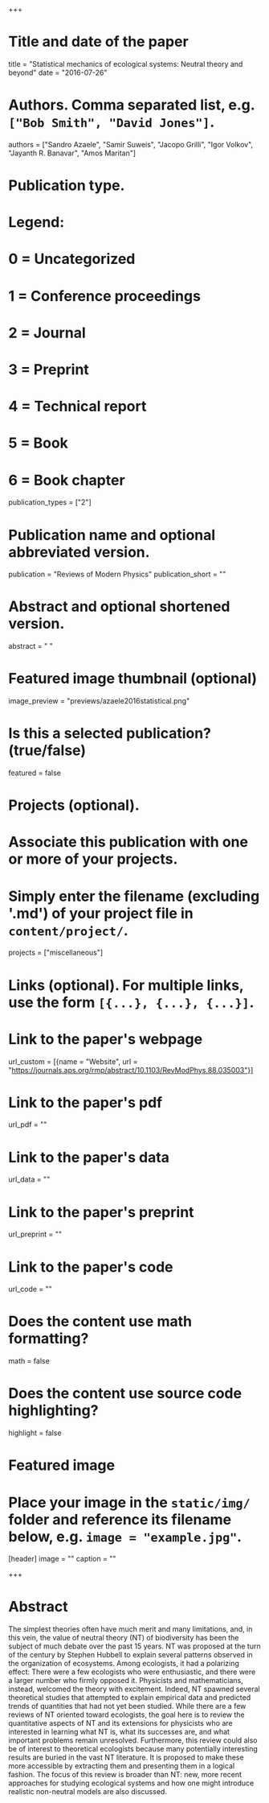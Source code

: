 +++
# Title and date of the paper
title = "Statistical mechanics of ecological systems: Neutral theory and beyond"
date = "2016-07-26"

# Authors. Comma separated list, e.g. `["Bob Smith", "David Jones"]`.
authors = ["Sandro Azaele", "Samir Suweis", "Jacopo Grilli", "Igor Volkov", "Jayanth R. Banavar", "Amos Maritan"]

# Publication type.
# Legend:
# 0 = Uncategorized
# 1 = Conference proceedings
# 2 = Journal
# 3 = Preprint
# 4 = Technical report
# 5 = Book
# 6 = Book chapter
publication_types = ["2"]

# Publication name and optional abbreviated version.
publication = "Reviews of Modern Physics"
publication_short = ""

# Abstract and optional shortened version.
abstract = " "
# Featured image thumbnail (optional)
image_preview = "previews/azaele2016statistical.png"

# Is this a selected publication? (true/false)
featured = false

# Projects (optional).
#   Associate this publication with one or more of your projects.
#   Simply enter the filename (excluding '.md') of your project file in `content/project/`.
projects = ["miscellaneous"]

# Links (optional). For multiple links, use the form `[{...}, {...}, {...}]`.
# Link to the paper's webpage
url_custom = [{name = "Website", url = "https://journals.aps.org/rmp/abstract/10.1103/RevModPhys.88.035003"}]
# Link to the paper's pdf
url_pdf = ""
# Link to the paper's data
url_data = ""
# Link to the paper's preprint
url_preprint = ""
# Link to the paper's code
url_code = ""


# Does the content use math formatting?
math = false

# Does the content use source code highlighting?
highlight = false

# Featured image
# Place your image in the `static/img/` folder and reference its filename below, e.g. `image = "example.jpg"`.
[header]
image = ""
caption = ""

+++

# Abstract
The simplest theories often have much merit and many limitations, and, in this vein, the value of neutral theory (NT) of biodiversity has been the subject of much debate over the past 15 years. NT was proposed at the turn of the century by Stephen Hubbell to explain several patterns observed in the organization of ecosystems. Among ecologists, it had a polarizing effect: There were a few ecologists who were enthusiastic, and there were a larger number who firmly opposed it. Physicists and mathematicians, instead, welcomed the theory with excitement. Indeed, NT spawned several theoretical studies that attempted to explain empirical data and predicted trends of quantities that had not yet been studied. While there are a few reviews of NT oriented toward ecologists, the goal here is to review the quantitative aspects of NT and its extensions for physicists who are interested in learning what NT is, what its successes are, and what important problems remain unresolved. Furthermore, this review could also be of interest to theoretical ecologists because many potentially interesting results are buried in the vast NT literature. It is proposed to make these more accessible by extracting them and presenting them in a logical fashion. The focus of this review is broader than NT: new, more recent approaches for studying ecological systems and how one might introduce realistic non-neutral models are also discussed.
